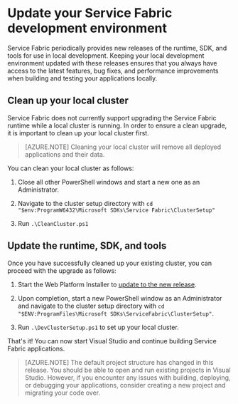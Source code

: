 <properties
   pageTitle="Update your Service Fabric development environment | Windows Azure"
   description="Update your Service Fabric development environment to use the latest runtime, SDK, and tools."
   services="service-fabric"
   documentationCenter=".net"
   authors="seanmck"
   manager="timlt"
   editor=""/>

<tags
	ms.service="service-fabric"
	ms.date="10/30/2015"
	wacn.date=""/>

# Update your Service Fabric development environment

 Service Fabric periodically provides new releases of the runtime, SDK, and tools for use in local development. Keeping your local development environment updated with these releases ensures that you always have access to the latest features, bug fixes, and performance improvements when building and testing your applications locally.

## Clean up your local cluster

 Service Fabric does not currently support upgrading the Service Fabric runtime while a local cluster is running. In order to ensure a clean upgrade, it is important to clean up your local cluster first.

 > [AZURE.NOTE] Cleaning your local cluster will remove all deployed applications and their data.

 You can clean your local cluster as follows:


 1. Close all other PowerShell windows and start a new one as an Administrator.

 2. Navigate to the cluster setup directory with `cd "$env:ProgramW6432\Microsoft SDKs\Service Fabric\ClusterSetup"`

 3. Run `.\CleanCluster.ps1`


## Update the runtime, SDK, and tools

 Once you have successfully cleaned up your existing cluster, you can proceed with the upgrade as follows:


 1. Start the Web Platform Installer to [update to the new release][1].

 2. Upon completion, start a new PowerShell window as an Administrator and navigate to the cluster setup directory with `cd "$ENV:ProgramFiles\Microsoft SDKs\ServiceFabric\ClusterSetup"`.

 3. Run `.\DevClusterSetup.ps1` to set up your local cluster.

That's it! You can now start Visual Studio and continue building Service Fabric applications.

>[AZURE.NOTE] The default project structure has changed in this release. You should be able to open and run existing projects in Visual Studio. However, if you encounter any issues with building, deploying, or debugging your applications, consider creating a new project and migrating your code over.

 [1]:  http://www.microsoft.com/web/handlers/webpi.ashx?command=getinstallerredirect&appid=MicrosoftAzure-ServiceFabric "WebPI link"
